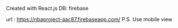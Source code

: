 Created with React.js
DB: firebase

url : https://nbaproject-aac87.firebaseapp.com/
P.S. Use mobile view

